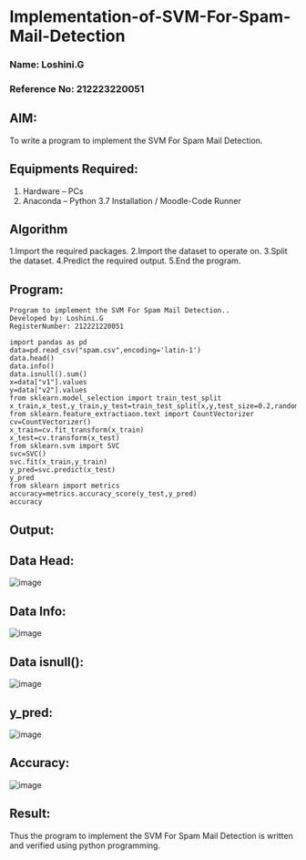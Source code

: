 # Implementation-of-SVM-For-Spam-Mail-Detection
### Name: Loshini.G
### Reference No: 212223220051
## AIM:
To write a program to implement the SVM For Spam Mail Detection.

## Equipments Required:
1. Hardware – PCs
2. Anaconda – Python 3.7 Installation / Moodle-Code Runner

## Algorithm
1.Import the required packages.
2.Import the dataset to operate on.
3.Split the dataset.
4.Predict the required output.
5.End the program.

## Program:
```
Program to implement the SVM For Spam Mail Detection..
Developed by: Loshini.G
RegisterNumber: 212221220051

import pandas as pd
data=pd.read_csv("spam.csv",encoding='latin-1')
data.head()
data.info()
data.isnull().sum()
x=data["v1"].values
y=data["v2"].values
from sklearn.model_selection import train_test_split
x_train,x_test,y_train,y_test=train_test_split(x,y,test_size=0.2,random_state=0)
from sklearn.feature_extractiaon.text import CountVectorizer
cv=CountVectorizer()
x_train=cv.fit_transform(x_train)
x_test=cv.transform(x_test)
from sklearn.svm import SVC
svc=SVC()
svc.fit(x_train,y_train)
y_pred=svc.predict(x_test)
y_pred
from sklearn import metrics
accuracy=metrics.accuracy_score(y_test,y_pred)
accuracy
```

## Output:
## Data Head:
![image](https://user-images.githubusercontent.com/94165326/173095503-0b0e3fa1-b2a7-482b-b950-bc1e86f9aa82.png)

## Data Info:
![image](https://user-images.githubusercontent.com/94165326/173095546-c57eacdf-781b-4016-8c44-57e81ceb3c16.png)

## Data isnull():
![image](https://user-images.githubusercontent.com/94165326/173095639-9dc858dd-6567-43b5-811f-d9536cdc67f0.png)

## y_pred:
![image](https://user-images.githubusercontent.com/94165326/173095689-ce42426f-57c2-48ee-9541-bc6eb5622e81.png)

## Accuracy:
![image](https://user-images.githubusercontent.com/94165326/173095753-d9e9bb74-d85e-4373-9198-6cd36c476d02.png)

## Result:
Thus the program to implement the SVM For Spam Mail Detection is written and verified using python programming.
